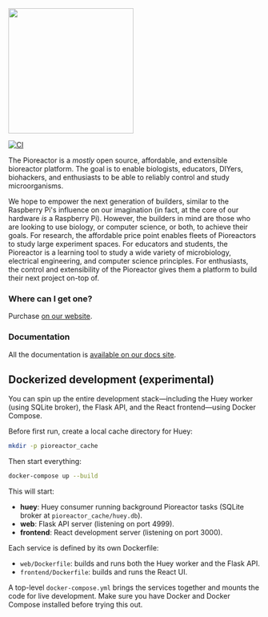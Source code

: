 <img src="https://user-images.githubusercontent.com/884032/101398418-08e1c700-389c-11eb-8cf2-592c20383a19.png" width="250">
<br />


[![CI](https://github.com/Pioreactor/pioreactor/actions/workflows/ci.yaml/badge.svg)](https://github.com/Pioreactor/pioreactor/actions/workflows/ci.yaml)

The Pioreactor is a *mostly* open source, affordable, and extensible bioreactor platform. The goal is to enable biologists, educators, DIYers, biohackers, and enthusiasts to be able to reliably control and study microorganisms.

We hope to empower the next generation of builders, similar to the Raspberry Pi's influence on our imagination (in fact, at the core of our hardware _is_ a Raspberry Pi). However, the builders in mind are those who are looking to use biology, or computer science, or both, to achieve their goals. For research, the affordable price point enables fleets of Pioreactors to study large experiment spaces. For educators and students, the Pioreactor is a learning tool to study a wide variety of microbiology, electrical engineering, and computer science principles. For enthusiasts, the control and extensibility of the Pioreactor gives them a platform to build their next project on-top of.



### Where can I get one?

Purchase [on our website](https://pioreactor.com/).

### Documentation

All the documentation is [available on our docs site](https://docs.pioreactor.com/).
## Dockerized development (experimental)

You can spin up the entire development stack—including the Huey worker (using SQLite broker), the Flask API, and the React frontend—using Docker Compose.

Before first run, create a local cache directory for Huey:
```bash
mkdir -p pioreactor_cache
```
Then start everything:

```bash
docker-compose up --build
```

This will start:

- **huey**: Huey consumer running background Pioreactor tasks (SQLite broker at `pioreactor_cache/huey.db`).
- **web**: Flask API server (listening on port 4999).
- **frontend**: React development server (listening on port 3000).

Each service is defined by its own Dockerfile:

* `web/Dockerfile`: builds and runs both the Huey worker and the Flask API.
* `frontend/Dockerfile`: builds and runs the React UI.

A top-level `docker-compose.yml` brings the services together and mounts the code for live development.
Make sure you have Docker and Docker Compose installed before trying this out.
